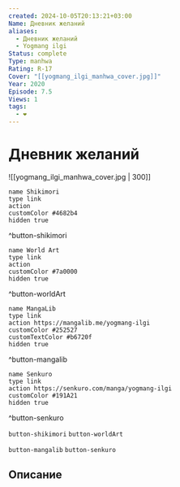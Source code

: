 ```yaml
---
created: 2024-10-05T20:13:21+03:00
Name: Дневник желаний
aliases:
  - Дневник желаний
  - Yogmang ilgi
Status: complete
Type: manhwa
Rating: R-17
Cover: "[[yogmang_ilgi_manhwa_cover.jpg]]"
Year: 2020
Episode: 7.5
Views: 1
tags:
  - ❤
---
```


# Дневник желаний

![[yogmang_ilgi_manhwa_cover.jpg | 300]]

```button
name Shikimori
type link
action 
customColor #4682b4
hidden true
```
^button-shikimori

```button
name World Art
type link
action 
customColor #7a0000
hidden true
```
^button-worldArt

```button
name MangaLib
type link
action https://mangalib.me/yogmang-ilgi
customColor #252527
customTextColor #b6720f
hidden true
```
^button-mangalib

```button
name Senkuro
type link
action https://senkuro.com/manga/yogmang-ilgi
customColor #191A21
hidden true
```
^button-senkuro



`button-shikimori` `button-worldArt`

`button-mangalib` `button-senkuro`

## Описание


